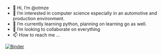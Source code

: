 - 👋 Hi, I’m @otmze
- 👀 I’m interested in computer science especially in an automotive and production environment.
- 🌱 I’m currently learning python, planning on learning go as well.
- 💞️ I’m looking to collaborate on everything
- 📫 How to reach me ...

<!---
otmze/otmze is a ✨ special ✨ repository because its `README.md` (this file) appears on your GitHub profile.
You can click the Preview link to take a look at your changes.
--->

[![Binder](https://mybinder.org/badge_logo.svg)](https://mybinder.org/v2/gh/otmze/HEAD)
